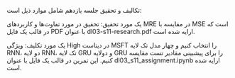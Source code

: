 <p>
تکالیف و تحقیق جلسه یازدهم شامل موارد ذیل است:
</p >
<p>
یک مورد  تحقیق: تحقیق در مورد تفاوت‌ها و کاربردهای  MRE در مقایسه با MSE است که  در قالب یک فایل PDF با عنوان  dl03-s11-research.pdf ارایه شده است.
</p >
<p>
یک مورد تکلیف: ویژگی High  در دیتاست MSFT  را انتخاب کنیم و چهار مدل تک لایه RNN، دو لایه RNN، تک لایه GRU و دولایه GRU را برای پیشبینی مقادیر تست مقایسه کنیم. این تمرین در قالب یک فایل با عنوان dl03_s11_assignment.ipynb ارایه شده است.
</p>
